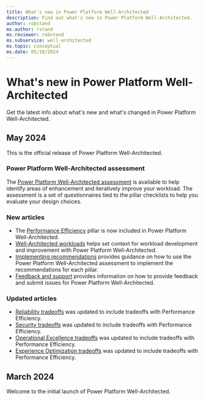 ```yaml
---
title: What's new in Power Platform Well-Architected
description: Find out what's new in Power Platform Well-Architected.
author: robstand
ms.author: rstand
ms.reviewer: robstand
ms.subservice: well-architected
ms.topic: conceptual
ms.date: 05/10/2024
---
```


# What's new in Power Platform Well-Architected

Get the latest info about what's new and what's changed in Power Platform Well-Architected.

## May 2024

This is the official release of Power Platform Well-Architected.

### Power Platform Well-Architected assessment

The [Power Platform Well-Architected assessment](https://aka.ms/powa/assessment) is available to help identify areas of enhancement and iteratively improve your workload. The assessment is a set of questionnaires tied to the pillar checklists to help you evaluate your design choices.

### New articles

- The [Performance Efficiency](./performance-efficiency/index.yml) pillar is now included in Power Platform Well-Architected.
- [Well-Architected workloads](workloads.md) helps set context for workload development and improvement with Power Platform Well-Architected.
- [Implementing recommendations](implementing-recommendations.md) provides guidance on how to use the Power Platform Well-Architected assessment to implement the recommendations for each pillar.
- [Feedback and support](feedback-support.md) provides information on how to provide feedback and submit issues for Power Platform Well-Architected.

### Updated articles

- [Reliability tradeoffs](./reliability/tradeoffs.md) was updated to include tradeoffs with Performance Efficiency.
- [Security tradeoffs](./security/tradeoffs.md) was updated to include tradeoffs with Performance Efficiency.
- [Operational Excellence tradeoffs](./operational-excellence/tradeoffs.md) was updated to include tradeoffs with Performance Efficiency.
- [Experience Optimization tradeoffs](./experience-optimization/tradeoffs.md) was updated to include tradeoffs with Performance Efficiency.

## March 2024

Welcome to the initial launch of Power Platform Well-Architected.
